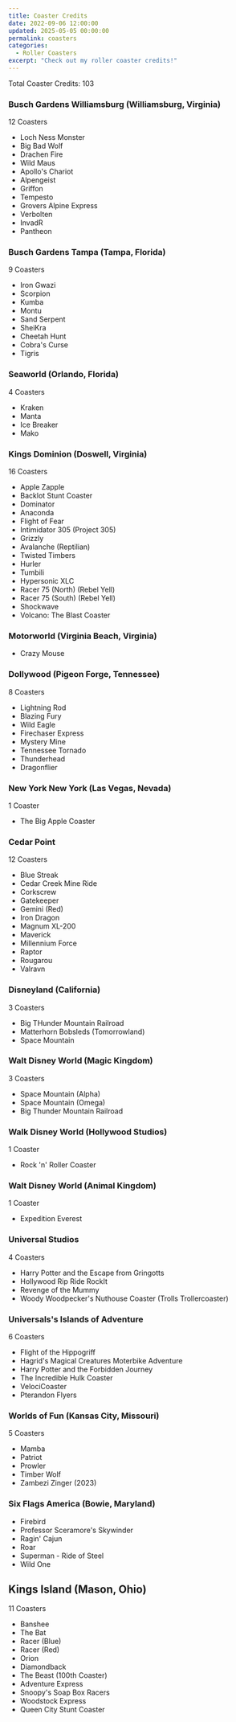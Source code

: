 ```yaml
---
title: Coaster Credits
date: 2022-09-06 12:00:00
updated: 2025-05-05 00:00:00
permalink: coasters
categories:
  - Roller Coasters
excerpt: "Check out my roller coaster credits!"
---
```


Total Coaster Credits: 103

### Busch Gardens Williamsburg (Williamsburg, Virginia)

12 Coasters

* Loch Ness Monster
* Big Bad Wolf
* Drachen Fire
* Wild Maus
* Apollo's Chariot
* Alpengeist
* Griffon
* Tempesto
* Grovers Alpine Express
* Verbolten
* InvadR
* Pantheon

### Busch Gardens Tampa (Tampa, Florida)

9 Coasters

* Iron Gwazi
* Scorpion
* Kumba
* Montu
* Sand Serpent
* SheiKra
* Cheetah Hunt
* Cobra's Curse
* Tigris

### Seaworld (Orlando, Florida)

4 Coasters  

* Kraken
* Manta
* Ice Breaker
* Mako

### Kings Dominion (Doswell, Virginia)

16 Coasters

* Apple Zapple
* Backlot Stunt Coaster
* Dominator
* Anaconda
* Flight of Fear
* Intimidator 305 (Project 305)
* Grizzly
* Avalanche (Reptilian)
* Twisted Timbers
* Hurler
* Tumbili
* Hypersonic XLC
* Racer 75 (North) (Rebel Yell)
* Racer 75 (South) (Rebel Yell)
* Shockwave
* Volcano: The Blast Coaster

### Motorworld (Virginia Beach, Virginia)

* Crazy Mouse

### Dollywood (Pigeon Forge, Tennessee)

8 Coasters

* Lightning Rod
* Blazing Fury
* Wild Eagle
* Firechaser Express
* Mystery Mine
* Tennessee Tornado
* Thunderhead
* Dragonflier

### New York New York (Las Vegas, Nevada)

1 Coaster

* The Big Apple Coaster

### Cedar Point

12 Coasters

* Blue Streak
* Cedar Creek Mine Ride
* Corkscrew
* Gatekeeper
* Gemini (Red)
* Iron Dragon
* Magnum XL-200
* Maverick
* Millennium Force
* Raptor
* Rougarou
* Valravn

### Disneyland (California)

3 Coasters

* Big THunder Mountain Railroad
* Matterhorn Bobsleds (Tomorrowland)
* Space Mountain

### Walt Disney World (Magic Kingdom)

3 Coasters

* Space Mountain (Alpha)
* Space Mountain (Omega)
* Big Thunder Mountain Railroad

### Walk Disney World (Hollywood Studios)

1 Coaster

* Rock 'n' Roller Coaster

### Walt Disney World (Animal Kingdom)

1 Coaster

* Expedition Everest

### Universal Studios

4 Coasters

* Harry Potter and the Escape from Gringotts
* Hollywood Rip Ride RockIt
* Revenge of the Mummy
* Woody Woodpecker's Nuthouse Coaster (Trolls Trollercoaster)

### Universals's Islands of Adventure

6 Coasters

* Flight of the Hippogriff
* Hagrid's Magical Creatures Moterbike Adventure
* Harry Potter and the Forbidden Journey
* The Incredible Hulk Coaster
* VelociCoaster
* Pterandon Flyers

### Worlds of Fun (Kansas City, Missouri)

5 Coasters

* Mamba
* Patriot
* Prowler
* Timber Wolf
* Zambezi Zinger (2023)

### Six Flags America (Bowie, Maryland)

* Firebird
* Professor Sceramore's Skywinder
* Ragin' Cajun
* Roar
* Superman - Ride of Steel
* Wild One

## Kings Island (Mason, Ohio)

11 Coasters

* Banshee
* The Bat
* Racer (Blue)
* Racer (Red)
* Orion
* Diamondback
* The Beast (100th Coaster)
* Adventure Express
* Snoopy's Soap Box Racers
* Woodstock Express
* Queen City Stunt Coaster